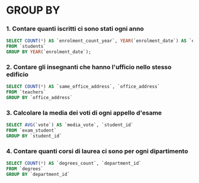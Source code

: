 # GROUP BY

### 1. Contare quanti iscritti ci sono stati ogni anno
``` sql
SELECT COUNT(*) AS `enrolment_count_year`, YEAR(`enrolment_date`) AS `enrolment_year`
FROM `students`
GROUP BY YEAR(`enrolment_date`);
```

### 2. Contare gli insegnanti che hanno l'ufficio nello stesso edificio
``` sql
SELECT COUNT(*) AS `same_office_address`, `office_address`
FROM `teachers`
GROUP BY `office_address`
```

### 3. Calcolare la media dei voti di ogni appello d'esame
``` sql
SELECT AVG(`vote`) AS `media_vote`, `student_id`
FROM `exam_student`
GROUP BY `student_id`
```

### 4. Contare quanti corsi di laurea ci sono per ogni dipartimento
``` sql
SELECT COUNT(*) AS `degrees_count`, `department_id`
FROM `degrees`
GROUP BY `department_id`
```